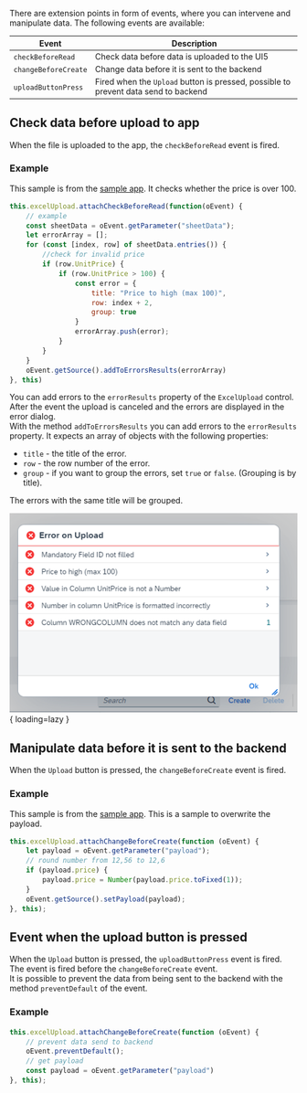 There are extension points in form of events, where you can intervene and manipulate data. The following events are available:

| Event | Description |
| ------ | --- |
| `checkBeforeRead` | Check data before data is uploaded to the UI5  |
| `changeBeforeCreate` | Change data before it is sent to the backend |
| `uploadButtonPress` | Fired when the `Upload` button is pressed, possible to prevent data send to backend |

## Check data before upload to app
When the file is uploaded to the app, the `checkBeforeRead` event is fired.

### Example
This sample is from the [sample app](https://github.com/marianfoo/ui5-cc-excelUpload/blob/47d22cdc42aa1cacfd797bdc0e025b830330dc5e/examples/packages/ordersv4fe/webapp/ext/ObjectPageExtController.js#L24-L42). 
It checks whether the price is over 100. 
````javascript
this.excelUpload.attachCheckBeforeRead(function(oEvent) {
    // example
    const sheetData = oEvent.getParameter("sheetData");
    let errorArray = [];
    for (const [index, row] of sheetData.entries()) {
        //check for invalid price
        if (row.UnitPrice) {
            if (row.UnitPrice > 100) {
                const error = {
                    title: "Price to high (max 100)",
                    row: index + 2,
                    group: true
                }
                errorArray.push(error);
            }
        }
    }
    oEvent.getSource().addToErrorsResults(errorArray)
}, this)
````

You can add errors to the `errorResults` property of the `ExcelUpload` control. After the event the upload is canceled and the errors are displayed in the error dialog.  
With the method `addToErrorsResults` you can add errors to the `errorResults` property. It expects an array of objects with the following properties: 

- `title` - the title of the error.
- `row` - the row number of the error.
- `group` - if you want to group the errors, set `true` or `false`. (Grouping is by title).

The errors with the same title will be grouped.

![Error Dialog](./../images/error_dialog.png){ loading=lazy }

## Manipulate data before it is sent to the backend
When the `Upload` button is pressed, the `changeBeforeCreate` event is fired.

### Example
This sample is from the [sample app](https://github.com/marianfoo/ui5-cc-excelUpload/blob/47d22cdc42aa1cacfd797bdc0e025b830330dc5e/examples/packages/ordersv4fe/webapp/ext/ObjectPageExtController.js#L45-L52).
This is a sample to overwrite the payload.  

````javascript
this.excelUpload.attachChangeBeforeCreate(function (oEvent) {
    let payload = oEvent.getParameter("payload");
    // round number from 12,56 to 12,6
    if (payload.price) {
        payload.price = Number(payload.price.toFixed(1));
    }
    oEvent.getSource().setPayload(payload);
}, this);
````

## Event when the upload button is pressed
When the `Upload` button is pressed, the `uploadButtonPress` event is fired. The event is fired before the `changeBeforeCreate` event.  
It is possible to prevent the data from being sent to the backend with the method `preventDefault` of the event.


### Example


````javascript
this.excelUpload.attachChangeBeforeCreate(function (oEvent) {
    // prevent data send to backend
    oEvent.preventDefault();
    // get payload
    const payload = oEvent.getParameter("payload")
}, this);
````